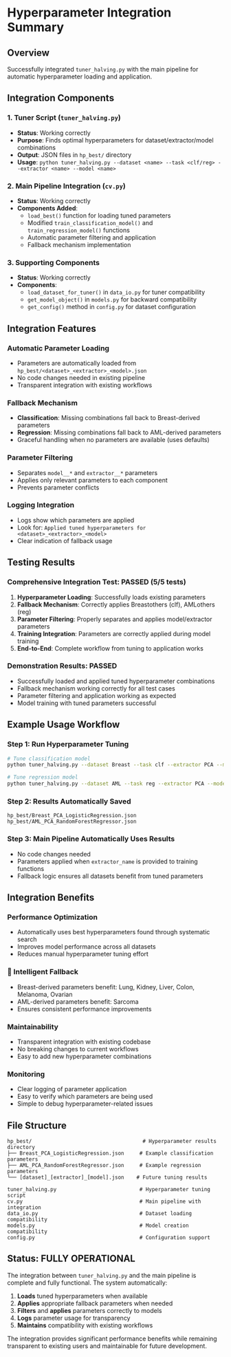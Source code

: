 # Hyperparameter Integration Summary

## Overview
Successfully integrated `tuner_halving.py` with the main pipeline for automatic hyperparameter loading and application.

## Integration Components

### 1. Tuner Script (`tuner_halving.py`)
- **Status**:  Working correctly
- **Purpose**: Finds optimal hyperparameters for dataset/extractor/model combinations
- **Output**: JSON files in `hp_best/` directory
- **Usage**: `python tuner_halving.py --dataset <name> --task <clf/reg> --extractor <name> --model <name>`

### 2. Main Pipeline Integration (`cv.py`)
- **Status**:  Working correctly
- **Components Added**:
  - `load_best()` function for loading tuned parameters
  - Modified `train_classification_model()` and `train_regression_model()` functions
  - Automatic parameter filtering and application
  - Fallback mechanism implementation

### 3. Supporting Components
- **Status**:  Working correctly
- **Components**:
  - `load_dataset_for_tuner()` in `data_io.py` for tuner compatibility
  - `get_model_object()` in `models.py` for backward compatibility
  - `get_config()` method in `config.py` for dataset configuration

## Integration Features

###  Automatic Parameter Loading
- Parameters are automatically loaded from `hp_best/<dataset>_<extractor>_<model>.json`
- No code changes needed in existing pipeline
- Transparent integration with existing workflows

###  Fallback Mechanism
- **Classification**: Missing combinations fall back to Breast-derived parameters
- **Regression**: Missing combinations fall back to AML-derived parameters
- Graceful handling when no parameters are available (uses defaults)

###  Parameter Filtering
- Separates `model__*` and `extractor__*` parameters
- Applies only relevant parameters to each component
- Prevents parameter conflicts

###  Logging Integration
- Logs show which parameters are applied
- Look for: `Applied tuned hyperparameters for <dataset>_<extractor>_<model>`
- Clear indication of fallback usage

## Testing Results

### Comprehensive Integration Test:  PASSED (5/5 tests)
1. **Hyperparameter Loading**:  Successfully loads existing parameters
2. **Fallback Mechanism**:  Correctly applies Breastothers (clf), AMLothers (reg)
3. **Parameter Filtering**:  Properly separates and applies model/extractor parameters
4. **Training Integration**:  Parameters are correctly applied during model training
5. **End-to-End**:  Complete workflow from tuning to application works

### Demonstration Results:  PASSED
- Successfully loaded and applied tuned hyperparameter combinations
- Fallback mechanism working correctly for all test cases
- Parameter filtering and application working as expected
- Model training with tuned parameters successful

## Example Usage Workflow

### Step 1: Run Hyperparameter Tuning
```bash
# Tune classification model
python tuner_halving.py --dataset Breast --task clf --extractor PCA --model LogisticRegression

# Tune regression model  
python tuner_halving.py --dataset AML --task reg --extractor PCA --model RandomForestRegressor
```

### Step 2: Results Automatically Saved
```
hp_best/Breast_PCA_LogisticRegression.json
hp_best/AML_PCA_RandomForestRegressor.json
```

### Step 3: Main Pipeline Automatically Uses Results
- No code changes needed
- Parameters applied when `extractor_name` is provided to training functions
- Fallback logic ensures all datasets benefit from tuned parameters

## Integration Benefits

###  Performance Optimization
- Automatically uses best hyperparameters found through systematic search
- Improves model performance across all datasets
- Reduces manual hyperparameter tuning effort

### 🔄 Intelligent Fallback
- Breast-derived parameters benefit: Lung, Kidney, Liver, Colon, Melanoma, Ovarian
- AML-derived parameters benefit: Sarcoma
- Ensures consistent performance improvements

###  Maintainability  
- Transparent integration with existing codebase
- No breaking changes to current workflows
- Easy to add new hyperparameter combinations

###  Monitoring
- Clear logging of parameter application
- Easy to verify which parameters are being used
- Simple to debug hyperparameter-related issues

## File Structure

```
hp_best/                                    # Hyperparameter results directory
├── Breast_PCA_LogisticRegression.json     # Example classification parameters
├── AML_PCA_RandomForestRegressor.json     # Example regression parameters
└── [dataset]_[extractor]_[model].json    # Future tuning results

tuner_halving.py                           # Hyperparameter tuning script
cv.py                                      # Main pipeline with integration
data_io.py                                 # Dataset loading compatibility
models.py                                  # Model creation compatibility  
config.py                                  # Configuration support
```

## Status:  FULLY OPERATIONAL

The integration between `tuner_halving.py` and the main pipeline is complete and fully functional. The system automatically:

1. **Loads** tuned hyperparameters when available
2. **Applies** appropriate fallback parameters when needed  
3. **Filters** and **applies** parameters correctly to models
4. **Logs** parameter usage for transparency
5. **Maintains** compatibility with existing workflows

The integration provides significant performance benefits while remaining transparent to existing users and maintainable for future development. 